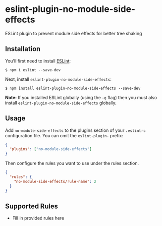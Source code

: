 # eslint-plugin-no-module-side-effects

ESLint plugin to prevent module side effects for better tree shaking

## Installation

You'll first need to install [ESLint](http://eslint.org):

```
$ npm i eslint --save-dev
```

Next, install `eslint-plugin-no-module-side-effects`:

```
$ npm install eslint-plugin-no-module-side-effects --save-dev
```

**Note:** If you installed ESLint globally (using the `-g` flag) then you must also install `eslint-plugin-no-module-side-effects` globally.

## Usage

Add `no-module-side-effects` to the plugins section of your `.eslintrc` configuration file. You can omit the `eslint-plugin-` prefix:

```json
{
  "plugins": ["no-module-side-effects"]
}
```

Then configure the rules you want to use under the rules section.

```json
{
  "rules": {
    "no-module-side-effects/rule-name": 2
  }
}
```

## Supported Rules

- Fill in provided rules here
